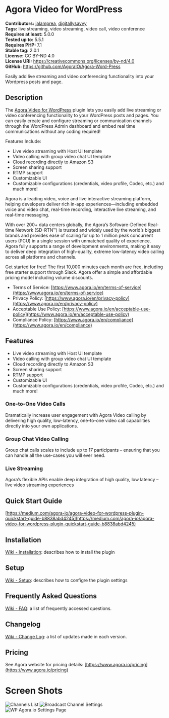 # Agora Video for WordPress #  
**Contributors:** [jalamprea](https://github.com/jalamprea), [digitallysavvy](https://github.com/digitallysavvy)  
**Tags:** live streaming, video streaming, video call, video conference  
**Requires at least:** 5.0.0   
**Tested up to:** 5.5.1   
**Requires PHP:** 7.1   
**Stable tag:** 2.0.1  
**License:** CC BY-ND 4.0   
**License URI:** https://creativecommons.org/licenses/by-nd/4.0  
**GitHub:** https://github.com/AgoraIO/Agora-Word-Press  

Easily add live streaming and video conferencing functionality into your Wordpress posts and page.

## Description ##
The [Agora Video for WordPress](https://wordpress.org/plugins/wp-agora-io) plugin lets you easily add live streaming or video conferencing functionality to your WordPress posts and pages. You can easily create and configure streaming or communication channels through the WordPress Admin dashboard and embed real time communications without any coding required!

Features Include:
-  Live video streaming with Host UI template
-  Video calling with group video chat UI template
-  Cloud recording directly to Amazon S3
-  Screen sharing support
-  RTMP support
-  Customizable UI
-  Customizable configurations (credentials, video profile, Codec, etc.) and much more!

Agora is a leading video, voice and live interactive streaming platform, helping developers deliver rich in-app experiences—including embedded voice and video chat, real-time recording, interactive live streaming, and real-time messaging.

With over 200+ data centers globally, the Agora’s Software-Defined Real-time Network (SD-RTN™) is trusted and  widely used by the world’s biggest brands and provides ease of scaling for up to 1 million peak concurrent users (PCU) in a single session with unmatched quality of experience.  
Agora  fully supports a range of development environments, making it easy to deliver deep integration of high-quality, extreme low-latency video calling across all platforms and channels.

Get started for free! The first 10,000 minutes each month are free, including free starter support through Slack. Agora offer a simple and affordable pricing model including volume discounts. 

- Terms of Service: [https://www.agora.io/en/terms-of-service](https://www.agora.io/en/terms-of-service)
- Privacy Policy: [https://www.agora.io/en/privacy-policy](https://www.agora.io/en/privacy-policy)
- Acceptable Use Policy: [https://www.agora.io/en/acceptable-use-policy](https://www.agora.io/en/acceptable-use-policy)
- Compliance Policy: [https://www.agora.io/en/compliance](https://www.agora.io/en/compliance)

## Features ##
-  Live video streaming with Host UI template
-  Video calling with group video chat UI template
-  Cloud recording directly to Amazon S3
-  Screen sharing support
-  RTMP support
-  Customizable UI
-  Customizable configurations (credentials, video profile, Codec, etc.) and much more!

### One-to-One Video Calls ###
Dramatically increase user engagement with Agora Video calling by delivering high quality, low-latency, one-to-one video call capabilities directly into your own applications. 

### Group Chat Video Calling ###
Group chat calls scales to include up to 17 participants – ensuring that you can handle all the use-cases you will ever need.

### Live Streaming ###
Agora’s flexible APIs enable deep integration of high quality, low latency – live video streaming experiences


## Quick Start Guide ##
 [https://medium.com/agora-io/agora-video-for-wordpress-plugin-quickstart-guide-b8838abd4245](https://medium.com/agora-io/agora-video-for-wordpress-plugin-quickstart-guide-b8838abd4245)

## Installation ##
[Wiki - Installation](https://github.com/AgoraIO/Agora-WordPress/wiki/Installation): describes how to install the plugin 

## Setup ##
[Wiki - Setup](https://github.com/AgoraIO/Agora-WordPress/wiki/Setup): describes how to configre the plugin settings

## Frequently Asked Questions ##
[Wiki - FAQ](https://github.com/AgoraIO/Agora-WordPress/wiki/FAQ): a list of frequently accessed questions.

## Changelog ##
[Wiki - Change Log](https://github.com/AgoraIO/Agora-WordPress/wiki/Change-Log): a list of updates made in each version.

## Pricing ##
See Agora website for pricing details: [https://www.agora.io/pricing](https://www.agora.io/pricing)

# Screen Shots
![Channels List](/assets/screenshot-1.png?raw=true "Channels List")
![Broadcast Channel Settings](/assets/screenshot-2.png?raw=true "Broadcast Channel Settings")
![WP Agora.io Settings Page](/assets/screenshot-3.png?raw=true "WP Agora.io Settings Page")
